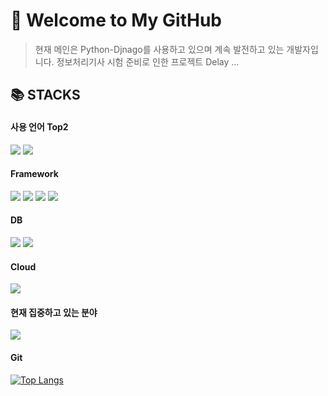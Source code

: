 # 🤗 Welcome to My GitHub

> 현재 메인은 Python-Djnago를 사용하고 있으며 계속 발전하고 있는 개발자입니다.
> 정보처리기사 시험 준비로 인한 프로젝트 Delay ...

## 📚 STACKS
#### 사용 언어 Top2
<img src="https://img.shields.io/badge/python-3776AB?style=for-the-badge&logo=python&logoColor=white"> <img src="https://img.shields.io/badge/java-007396?style=for-the-badge&logo=java&logoColor=white"> 

#### Framework
<img src="https://img.shields.io/badge/django-092E20?style=for-the-badge&logo=django&logoColor=white"> <img src="https://img.shields.io/badge/spring-6DB33F?style=for-the-badge&logo=spring&logoColor=white"> 
<img src="https://img.shields.io/badge/flask-000000?style=for-the-badge&logo=flask&logoColor=white">
<img src="https://img.shields.io/badge/FastAPI-009688?style=for-the-badge&logo=FastAPI&logoColor=white">

#### DB
<img src="https://img.shields.io/badge/mysql-4479A1?style=for-the-badge&logo=mysql&logoColor=white"> <img src="https://img.shields.io/badge/amazondynamodb-4053D6?style=for-the-badge&logo=amazondynamodb&logoColor=white">

#### Cloud
<img src="https://img.shields.io/badge/Amazon AWS-232F3E?style=for-the-badge&logo=Amazon AWS&logoColor=white">

#### 현재 집중하고 있는 분야
<img src="https://img.shields.io/badge/Docker-2496ED?style=for-the-badge&logo=Docker&logoColor=white">

#### Git

[![Top Langs](https://github-readme-stats.vercel.app/api/top-langs/?username=HoonWook-Lee&layout=compact&custom_title=My&nbsp;Language&nbsp;&bg_color=30,91eae4,86A8E7&title_color=fff&text_color=fff)](https://github.com/anuraghazra/github-readme-stats)

